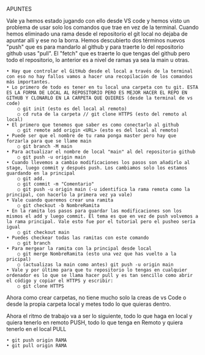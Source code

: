 APUNTES

Vale ya hemos estado jugando con ello desde VS code y hemos visto un problema de usar solo los comandos que trae en vez de la terminal. Cuando hemos eliminado una rama desde el repositorio el git local no dejaba de apuntar allí y ese no la borra. Hemos descubierto dos términos nuevos "push" que es para mandarlo al github y para traerte lo del repositorio github usas "pull". El "fetch" que es traerte lo que tengas del github pero todo el repositorio, lo anterior es a nivel de ramas ya sea la main u otras.

	• Hay que controlar el GitHub desde el local a través de la terminal con eso no hay fallos vamos a hacer una recopilación de los comandos más importantes. 
	• Lo primero de todo es tener en tu local una carpeta con tu git. ESTA ES LA FORMA DE LOCAL AL REPOSITORIO PERO ES MEJOR HACER EL REPO EN GITHUB Y CLONARLO EN LA CARPETA QUE QUIERES (desde la terminal de vs code)
		○ git init (esto es del local al remoto)
		○ cd ruta de la carpeta // git clone HTTPS (esto del remoto al local)
	• El primero que tenemos que saber es como conectarlo al github
		○ git remote add origin <URL> (esto es del local al remoto)
	• Puede ser que el nombre de tu rama ponga master pero hay que forzarla para que se llame main
		○ git branch -M main
	• Para actualizar el nombre de local "main" al del repositorio github
		○ git push -u origin main
	• Cuando llevemos a cambio modificaciones los pasos son añadirlo al stage, luego commit y después push. Los cambiamos solo los estamos guardando en la principal
		○ git add.
		○ git commit -m "Comentario"
		○ git push -u origin main (-u identifica la rama remota como la principal, con hacerlo la primera vez ya vale)
	• Vale cuando queremos crear una ramita
		○ git checkout -b NombreRamita
	• En la ramita los pasos para guardar las modificaciones son los mismos el add y luego commit. El tema es que en vez de push volvemos a la rama principal. Vale esto fue por el tutorial pero el pusheo sería igual
		○ git checkout main
	• Puedes checkear todas las ramitas con este comando
		○ git branch
	• Para mergear la ramita con la principal desde local
		○ git merge NombreRamita (esto una vez que has vuelto a la pricipal)
		○ (actualizas la main como antes) git push -u origin main
	• Vale y por último para que tu repositorio lo tengas en cualquier ordenador es lo que se llama hacer pull y es tan sencillo como abrir el código y copiar el HTTPS y escribir:
		○ git clone HTTPS
		
		
Ahora como crear carpetas, no tiene mucho solo la creas de vs Code o desde la propia carpeta local y metes todo lo que quieras dentro. 

Ahora el ritmo de trabajo va a ser lo siguiente, todo lo que haga en local y quiera tenerlo en remoto PUSH, todo lo que tenga en Remoto y quiera tenerlo en el local PULL

	• git push origin RAMA
	• git pull origin RAMA

